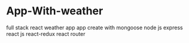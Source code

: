# App-With-weather
full stack react weather app
app create with mongoose node js express
react js react-redux react router
